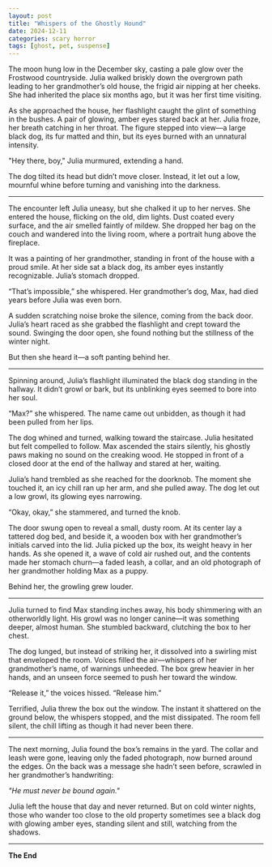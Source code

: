 ```yaml
---
layout: post
title: "Whispers of the Ghostly Hound"
date: 2024-12-11
categories: scary horror
tags: [ghost, pet, suspense]
---
```


The moon hung low in the December sky, casting a pale glow over the Frostwood countryside. Julia walked briskly down the overgrown path leading to her grandmother’s old house, the frigid air nipping at her cheeks. She had inherited the place six months ago, but it was her first time visiting.

As she approached the house, her flashlight caught the glint of something in the bushes. A pair of glowing, amber eyes stared back at her. Julia froze, her breath catching in her throat. The figure stepped into view—a large black dog, its fur matted and thin, but its eyes burned with an unnatural intensity.

"Hey there, boy," Julia murmured, extending a hand.

The dog tilted its head but didn’t move closer. Instead, it let out a low, mournful whine before turning and vanishing into the darkness.

---

The encounter left Julia uneasy, but she chalked it up to her nerves. She entered the house, flicking on the old, dim lights. Dust coated every surface, and the air smelled faintly of mildew. She dropped her bag on the couch and wandered into the living room, where a portrait hung above the fireplace.

It was a painting of her grandmother, standing in front of the house with a proud smile. At her side sat a black dog, its amber eyes instantly recognizable. Julia’s stomach dropped.

“That’s impossible,” she whispered. Her grandmother’s dog, Max, had died years before Julia was even born. 

A sudden scratching noise broke the silence, coming from the back door. Julia’s heart raced as she grabbed the flashlight and crept toward the sound. Swinging the door open, she found nothing but the stillness of the winter night.

But then she heard it—a soft panting behind her.

---

Spinning around, Julia’s flashlight illuminated the black dog standing in the hallway. It didn’t growl or bark, but its unblinking eyes seemed to bore into her soul. 

“Max?” she whispered. The name came out unbidden, as though it had been pulled from her lips.

The dog whined and turned, walking toward the staircase. Julia hesitated but felt compelled to follow. Max ascended the stairs silently, his ghostly paws making no sound on the creaking wood. He stopped in front of a closed door at the end of the hallway and stared at her, waiting.

Julia’s hand trembled as she reached for the doorknob. The moment she touched it, an icy chill ran up her arm, and she pulled away. The dog let out a low growl, its glowing eyes narrowing.

“Okay, okay,” she stammered, and turned the knob.

The door swung open to reveal a small, dusty room. At its center lay a tattered dog bed, and beside it, a wooden box with her grandmother’s initials carved into the lid. Julia picked up the box, its weight heavy in her hands. As she opened it, a wave of cold air rushed out, and the contents made her stomach churn—a faded leash, a collar, and an old photograph of her grandmother holding Max as a puppy.

Behind her, the growling grew louder.

---

Julia turned to find Max standing inches away, his body shimmering with an otherworldly light. His growl was no longer canine—it was something deeper, almost human. She stumbled backward, clutching the box to her chest.

The dog lunged, but instead of striking her, it dissolved into a swirling mist that enveloped the room. Voices filled the air—whispers of her grandmother’s name, of warnings unheeded. The box grew heavier in her hands, and an unseen force seemed to push her toward the window.

“Release it,” the voices hissed. “Release him.”

Terrified, Julia threw the box out the window. The instant it shattered on the ground below, the whispers stopped, and the mist dissipated. The room fell silent, the chill lifting as though it had never been there.

---

The next morning, Julia found the box’s remains in the yard. The collar and leash were gone, leaving only the faded photograph, now burned around the edges. On the back was a message she hadn’t seen before, scrawled in her grandmother’s handwriting:

*"He must never be bound again."*

Julia left the house that day and never returned. But on cold winter nights, those who wander too close to the old property sometimes see a black dog with glowing amber eyes, standing silent and still, watching from the shadows.

---

**The End**

